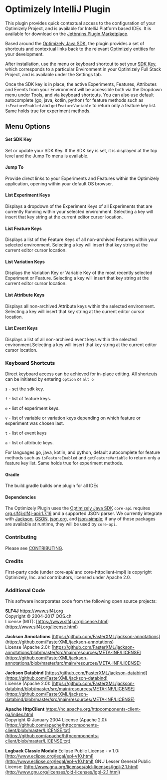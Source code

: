 Optimizely IntelliJ Plugin
==========================


This plugin provides quick contextual access to the configuration of your Optimizely Project, and is available for IntelliJ Platform based IDEs. It is available for download on the [Jetbrains Plugin Marketplace](https://plugins.jetbrains.com/plugin/13969-optimizely).

Based around the [Optimizely Java SDK](https://github.com/optimizely/java-sdk), the plugin provides a set of shortcuts and contextual links back to the relevant Optimizely entities for your development.

After installation, use the menu or keyboard shortcut to set your [SDK Key](https://docs.developers.optimizely.com/full-stack/docs/get-the-datafile#section-access-the-datafile-via-the-app), which corresponds to a particular Environment in your Optimizely Full Stack Project, and is available under the Settings tab.  

Once the SDK key is in place, the active Experiments, Features, Attributes and Events from your Environment will be accessible both via the Dropdown menu under Tools, and via keyboard shortcuts.
You can also use default autocomplete (go, java, kotlin, python) for feature methods such as `isFeatureEnabled` and `getFeatureVariable` to return only a feature key list. Same holds true for experiment methods.

## Menu Options
#### Set SDK Key
Set or update your SDK Key.
If the SDK key is set, it is displayed at the top level and the Jump To menu is available.

#### Jump To
Provide direct links to your Experiments and Features within the Optimizely application, opening within your default OS browser.

#### List Experiment Keys
Displays a dropdown of the Experiment Keys of all Experiments that are currently Running within your selected environment. Selecting a key will insert that key string at the current editor cursor location.

#### List Feature Keys
Displays a list of the Feature Keys of all non-archived Features within your selected environment. Selecting a key will insert that key string at the current editor cursor location.

#### List Variation Keys
Displays the Variation Key or Variable Key of the most recently selected Experiment or Feature. Selecting a key will insert that key string at the current editor cursor location.

#### List Attribute Keys
Displays all non-archived Attribute keys within the selected environment. Selecting a key will insert that key string at the current editor cursor location.

#### List Event Keys
Displays a list of all non-archived event keys within the selected environment.Selecting a key will insert that key string at the current editor cursor location.


### Keyboard Shortcuts
Direct keyboard access can be achieved for in-place editing.  All shortcuts can be initiated by entering `option` or `alt o`

`s` - set the sdk key.

`f` - list of feature keys.

`e` - list of experiment keys.

`v` - list of variable or variation keys depending on which feature or experiment was chosen last.

`t` - list of event keys

`a` - list of attribute keys.

For languages go, java, kotlin, and python, default autocomplete for feature methods such as `isFeatureEnabled` and `getFeatureVariable` to return only a feature key list. Same holds true for experiment methods.

#### Gradle

The build.gradle builds one plugin for all IDEs

#### Dependencies
The Optimizely Plugin uses the [Optimizely Java SDK](https://github.com/optimizely/java-sdk)
`core-api` requires [org.slf4j:slf4j-api:1.7.16](https://mvnrepository.com/artifact/org.slf4j/slf4j-api/1.7.16) and a supported JSON parser.
We currently integrate with [Jackson](https://github.com/FasterXML/jackson), [GSON](https://github.com/google/gson), [json.org](http://www.json.org),
and [json-simple](https://code.google.com/archive/p/json-simple); if any of those packages are available at runtime, they will be used by `core-api`.

### Contributing

Please see [CONTRIBUTING](CONTRIBUTING.md).

### Credits

First-party code (under core-api/ and core-httpclient-impl) is copyright Optimizely, Inc. and contributors, licensed under Apache 2.0.

### Additional Code

This software incorporates code from the following open source projects:

**SLF4J** [https://www.slf4j.org ](https://www.slf4j.org)  
Copyright &copy; 2004-2017 QOS.ch  
License (MIT): [https://www.slf4j.org/license.html](https://www.slf4j.org/license.html)

**Jackson Annotations** [https://github.com/FasterXML/jackson-annotations](https://github.com/FasterXML/jackson-annotations)  
License (Apache 2.0): [https://github.com/FasterXML/jackson-annotations/blob/master/src/main/resources/META-INF/LICENSE](https://github.com/FasterXML/jackson-annotations/blob/master/src/main/resources/META-INF/LICENSE)

**Jackson Databind** [https://github.com/FasterXML/jackson-databind](https://github.com/FasterXML/jackson-databind)   
License (Apache 2.0): [https://github.com/FasterXML/jackson-databind/blob/master/src/main/resources/META-INF/LICENSE](https://github.com/FasterXML/jackson-databind/blob/master/src/main/resources/META-INF/LICENSE)

**Apache HttpClient** [https://hc.apache.org/httpcomponents-client-ga/index.html ](https://hc.apache.org/httpcomponents-client-ga/index.html)  
Copyright &copy; January 2004
License (Apache 2.0): [https://github.com/apache/httpcomponents-client/blob/master/LICENSE.txt](https://github.com/apache/httpcomponents-client/blob/master/LICENSE.txt)

**Logback Classic Module** 
Eclipse Public License - v 1.0:	[http://www.eclipse.org/legal/epl-v10.html](http://www.eclipse.org/legal/epl-v10.html)
GNU Lesser General Public License: [http://www.gnu.org/licenses/old-licenses/lgpl-2.1.html](http://www.gnu.org/licenses/old-licenses/lgpl-2.1.html)
